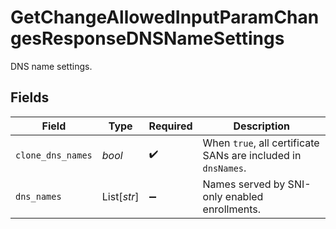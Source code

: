 # GetChangeAllowedInputParamChangesResponseDNSNameSettings

DNS name settings.


## Fields

| Field                                                         | Type                                                          | Required                                                      | Description                                                   |
| ------------------------------------------------------------- | ------------------------------------------------------------- | ------------------------------------------------------------- | ------------------------------------------------------------- |
| `clone_dns_names`                                             | *bool*                                                        | :heavy_check_mark:                                            | When `true`, all certificate SANs are included in `dnsNames`. |
| `dns_names`                                                   | List[*str*]                                                   | :heavy_minus_sign:                                            | Names served by SNI-only enabled enrollments.                 |